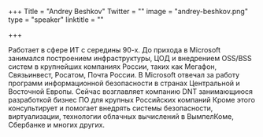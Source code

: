 +++
Title = "Andrey Beshkov"
Twitter = ""
image = "andrey-beshkov.png"
type = "speaker"
linktitle = ""

+++

Работает в сфере ИТ с середины 90-х. До прихода в Microsoft занимался построением инфраструктуры, ЦОД и внедрением OSS/BSS
систем в крупнейших компаниях России, таких как Мегафон, Связьинвест, Росатом, Почта России. В Microsoft отвечал за работу
программ информационной безопасности в странах Центральной и Восточной Европы. Сейчас возглавляет компанию DNT занимающиюся разработкой бизнес
ПО для крупных Российских компаний Кроме этого консультирует и помогает внедрять системы безопасности, виртуализации, технологии
облачных вычислений в ВымпелКоме, Сбербанке и многих других. 
